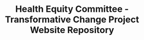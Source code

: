 <div align="center">

  # Health Equity Committee - Transformative Change Project Website Repository

</div>
